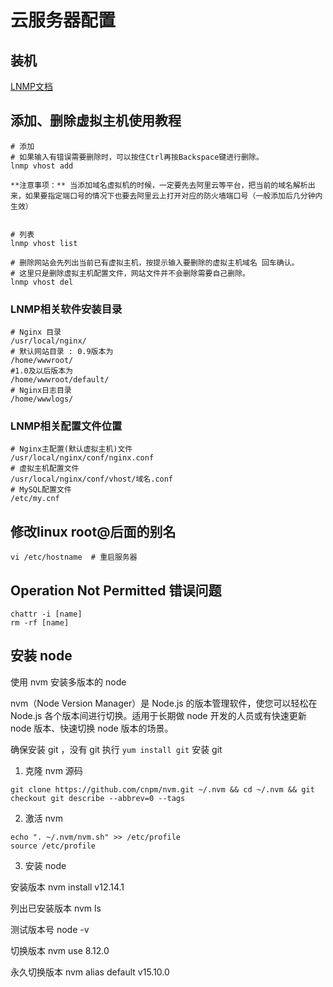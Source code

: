 
# 云服务器配置

## 装机

[LNMP文档](https://lnmp.org/faq/lnmp-vhost-add-howto.html)

## 添加、删除虚拟主机使用教程

```nginx
# 添加
# 如果输入有错误需要删除时，可以按住Ctrl再按Backspace键进行删除。
lnmp vhost add

**注意事项：** 当添加域名虚拟机的时候，一定要先去阿里云等平台，把当前的域名解析出来，如果要指定端口号的情况下也要去阿里云上打开对应的防火墙端口号（一般添加后几分钟内生效）


# 列表
lnmp vhost list

# 删除网站会先列出当前已有虚拟主机，按提示输入要删除的虚拟主机域名 回车确认。
# 这里只是删除虚拟主机配置文件，网站文件并不会删除需要自己删除。
lnmp vhost del
```



### LNMP相关软件安装目录

```nginx
# Nginx 目录
/usr/local/nginx/
# 默认网站目录 : 0.9版本为 
/home/wwwroot/
#1.0及以后版本为 
/home/wwwroot/default/
# Nginx日志目录
/home/wwwlogs/
```

### LNMP相关配置文件位置

```nginx{2}
# Nginx主配置(默认虚拟主机)文件
/usr/local/nginx/conf/nginx.conf
# 虚拟主机配置文件
/usr/local/nginx/conf/vhost/域名.conf
# MySQL配置文件
/etc/my.cnf
```
## 修改linux root@后面的别名
```nginx
vi /etc/hostname  # 重启服务器
```

##  Operation Not Permitted 错误问题
```nginx
chattr -i [name]
rm -rf [name]
```

## 安装 node

使用 nvm 安装多版本的 node

nvm（Node Version Manager）是 Node.js 的版本管理软件，使您可以轻松在 Node.js 各个版本间进行切换。适用于长期做 node 开发的人员或有快速更新 node 版本、快速切换 node 版本的场景。


确保安装 git ，没有 git 执行 `yum install git` 安装 git

1. 克隆 nvm 源码

```nginx
git clone https://github.com/cnpm/nvm.git ~/.nvm && cd ~/.nvm && git checkout git describe --abbrev=0 --tags
```

2. 激活 nvm

```nginx
echo ". ~/.nvm/nvm.sh" >> /etc/profile
source /etc/profile
```

3. 安装 node 

安装版本 nvm install v12.14.1

列出已安装版本  nvm ls

测试版本号 node -v

切换版本 nvm use 8.12.0

永久切换版本 nvm alias default v15.10.0